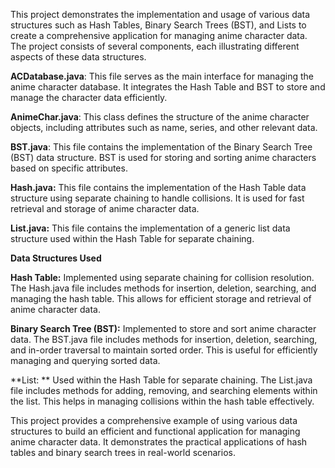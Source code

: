 This project demonstrates the implementation and usage of various data structures such as Hash Tables, Binary Search Trees (BST), and Lists to create a comprehensive application for managing anime character data. The project consists of several components, each illustrating different aspects of these data structures.

**ACDatabase.java**: This file serves as the main interface for managing the anime character database. It integrates the Hash Table and BST to store and manage the character data efficiently.

**AnimeChar.java**: This class defines the structure of the anime character objects, including attributes such as name, series, and other relevant data.

**BST.java**: This file contains the implementation of the Binary Search Tree (BST) data structure. BST is used for storing and sorting anime characters based on specific attributes.

**Hash.java:** This file contains the implementation of the Hash Table data structure using separate chaining to handle collisions. It is used for fast retrieval and storage of anime character data.

**List.java:** This file contains the implementation of a generic list data structure used within the Hash Table for separate chaining.


**<p>Data Structures Used</p>**
**Hash Table:** Implemented using separate chaining for collision resolution. The Hash.java file includes methods for insertion, deletion, searching, and managing the hash table. This allows for efficient storage and retrieval of anime character data.

**Binary Search Tree (BST):** Implemented to store and sort anime character data. The BST.java file includes methods for insertion, deletion, searching, and in-order traversal to maintain sorted order. This is useful for efficiently managing and querying sorted data.

**List: ** Used within the Hash Table for separate chaining. The List.java file includes methods for adding, removing, and searching elements within the list. This helps in managing collisions within the hash table effectively.

This project provides a comprehensive example of using various data structures to build an efficient and functional application for managing anime character data. It demonstrates the practical applications of hash tables and binary search trees in real-world scenarios.
